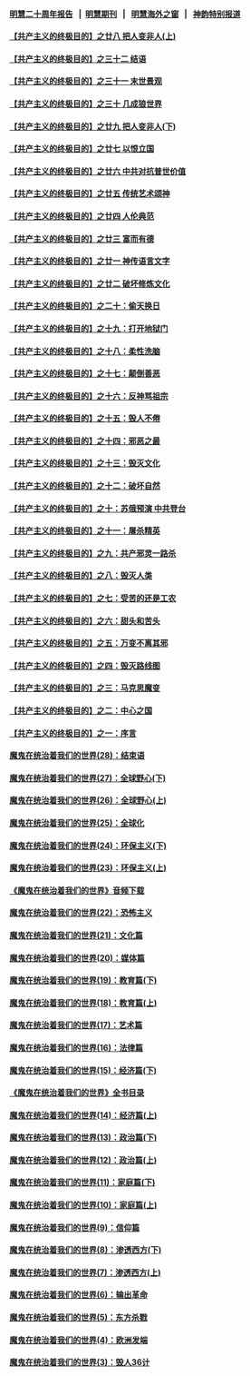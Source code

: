 #### [明慧二十周年报告](https://github.com/gfw-breaker/mh-reports/blob/master/README.md?t=07140836) &nbsp;&nbsp;|&nbsp;&nbsp;[明慧期刊](https://github.com/gfw-breaker/mh-qikan) &nbsp;&nbsp;|&nbsp;&nbsp; [明慧海外之窗](https://github.com/gfw-breaker/mh-news/blob/master/README.md?t=07140836) &nbsp;&nbsp;|&nbsp;&nbsp; [神韵特别报道](https://github.com/gfw-breaker/mh-news/blob/master/shenyun.md?t=07140836) 

#### [【共产主义的终极目的】之廿八 把人变非人(上)](../pages/nsc422/n11340492.md?t=07140836) 

#### [【共产主义的终极目的】之三十二 结语](../pages/nsc422/n11360535.md?t=07140836) 

#### [【共产主义的终极目的】之三十一 末世景观](../pages/nsc422/n11351129.md?t=07140836) 

#### [【共产主义的终极目的】之三十 几成狼世界](../pages/nsc422/n11348280.md?t=07140836) 

#### [【共产主义的终极目的】之廿九 把人变非人(下)](../pages/nsc422/n11344140.md?t=07140836) 

#### [【共产主义的终极目的】之廿七 以恨立国](../pages/nsc422/n11336944.md?t=07140836) 

#### [【共产主义的终极目的】之廿六 中共对抗普世价值](../pages/nsc422/n11324785.md?t=07140836) 

#### [【共产主义的终极目的】之廿五 传统艺术颂神](../pages/nsc422/n11296396.md?t=07140836) 

#### [【共产主义的终极目的】之廿四 人伦典范](../pages/nsc422/n11296397.md?t=07140836) 

#### [【共产主义的终极目的】之廿三 富而有德](../pages/nsc422/n11283598.md?t=07140836) 

#### [【共产主义的终极目的】之廿一 神传语言文字](../pages/nsc422/n11263265.md?t=07140836) 

#### [【共产主义的终极目的】之廿二 破坏修炼文化](../pages/nsc422/n11245728.md?t=07140836) 

#### [【共产主义的终极目的】之二十：偷天换日](../pages/nsc422/n11238846.md?t=07140836) 

#### [【共产主义的终极目的】之十九：打开地狱门](../pages/nsc422/n11206376.md?t=07140836) 

#### [【共产主义的终极目的】之十八：柔性洗脑](../pages/nsc422/n11199994.md?t=07140836) 

#### [【共产主义的终极目的】之十七：颠倒善恶](../pages/nsc422/n11179782.md?t=07140836) 

#### [【共产主义的终极目的】之十六：反神骂祖宗](../pages/nsc422/n11166798.md?t=07140836) 

#### [【共产主义的终极目的】之十五：毁人不倦](../pages/nsc422/n11166792.md?t=07140836) 

#### [【共产主义的终极目的】之十四：邪恶之最](../pages/nsc422/n11150249.md?t=07140836) 

#### [【共产主义的终极目的】之十三：毁灭文化](../pages/nsc422/n11135227.md?t=07140836) 

#### [【共产主义的终极目的】之十二：破坏自然](../pages/nsc422/n11135214.md?t=07140836) 

#### [【共产主义的终极目的】之十：苏俄预演 中共登台](../pages/nsc422/n11118424.md?t=07140836) 

#### [【共产主义的终极目的】之十一：屠杀精英](../pages/nsc422/n11118442.md?t=07140836) 

#### [【共产主义的终极目的】之九：共产邪灵一路杀](../pages/nsc422/n11114139.md?t=07140836) 

#### [【共产主义的终极目的】之八：毁灭人类](../pages/nsc422/n11108503.md?t=07140836) 

#### [【共产主义的终极目的】之七：受苦的还是工农](../pages/nsc422/n11101809.md?t=07140836) 

#### [【共产主义的终极目的】之六：甜头和苦头](../pages/nsc422/n11096971.md?t=07140836) 

#### [【共产主义的终极目的】之五：万变不离其邪](../pages/nsc422/n11091285.md?t=07140836) 

#### [【共产主义的终极目的】之四：毁灭路线图](../pages/nsc422/n11086284.md?t=07140836) 

#### [【共产主义的终极目的】之三：马克思魔变](../pages/nsc422/n11061941.md?t=07140836) 

#### [【共产主义的终极目的】之二：中心之国](../pages/nsc422/n11047728.md?t=07140836) 

#### [【共产主义的终极目的】之一：序言](../pages/nsc422/n11086077.md?t=07140836) 

#### [魔鬼在统治着我们的世界(28)：结束语](../pages/nsc422/n10936246.md?t=07140836) 

#### [魔鬼在统治着我们的世界(27)：全球野心(下)](../pages/nsc422/n10928319.md?t=07140836) 

#### [魔鬼在统治着我们的世界(26)：全球野心(上)](../pages/nsc422/n10900318.md?t=07140836) 

#### [魔鬼在统治着我们的世界(25)：全球化](../pages/nsc422/n10788205.md?t=07140836) 

#### [魔鬼在统治着我们的世界(24)：环保主义(下)](../pages/nsc422/n10695307.md?t=07140836) 

#### [魔鬼在统治着我们的世界(23)：环保主义(上)](../pages/nsc422/n10688613.md?t=07140836) 

#### [《魔鬼在统治着我们的世界》音频下载](../pages/nsc422/n10635553.md?t=07140836) 

#### [魔鬼在统治着我们的世界(22)：恐怖主义](../pages/nsc422/n10614727.md?t=07140836) 

#### [魔鬼在统治着我们的世界(21)：文化篇](../pages/nsc422/n10597706.md?t=07140836) 

#### [魔鬼在统治着我们的世界(20)：媒体篇](../pages/nsc422/n10586579.md?t=07140836) 

#### [魔鬼在统治着我们的世界(19)：教育篇(下)](../pages/nsc422/n10564808.md?t=07140836) 

#### [魔鬼在统治着我们的世界(18)：教育篇(上)](../pages/nsc422/n10526970.md?t=07140836) 

#### [魔鬼在统治着我们的世界(17)：艺术篇](../pages/nsc422/n10499093.md?t=07140836) 

#### [魔鬼在统治着我们的世界(16)：法律篇](../pages/nsc422/n10485969.md?t=07140836) 

#### [魔鬼在统治着我们的世界(15)：经济篇(下)](../pages/nsc422/n10469975.md?t=07140836) 

#### [《魔鬼在统治着我们的世界》全书目录](../pages/nsc422/n10464261.md?t=07140836) 

#### [魔鬼在统治着我们的世界(14)：经济篇(上)](../pages/nsc422/n10457370.md?t=07140836) 

#### [魔鬼在统治着我们的世界(13)：政治篇(下)](../pages/nsc422/n10448270.md?t=07140836) 

#### [魔鬼在统治着我们的世界(12)：政治篇(上)](../pages/nsc422/n10444576.md?t=07140836) 

#### [魔鬼在统治着我们的世界(11)：家庭篇(下)](../pages/nsc422/n10440961.md?t=07140836) 

#### [魔鬼在统治着我们的世界(10)：家庭篇(上)](../pages/nsc422/n10435448.md?t=07140836) 

#### [魔鬼在统治着我们的世界(9)：信仰篇](../pages/nsc422/n10432159.md?t=07140836) 

#### [魔鬼在统治着我们的世界(8)：渗透西方(下)](../pages/nsc422/n10429603.md?t=07140836) 

#### [魔鬼在统治着我们的世界(7)：渗透西方(上)](../pages/nsc422/n10426013.md?t=07140836) 

#### [魔鬼在统治着我们的世界(6)：输出革命](../pages/nsc422/n10421536.md?t=07140836) 

#### [魔鬼在统治着我们的世界(5)：东方杀戮](../pages/nsc422/n10417707.md?t=07140836) 

#### [魔鬼在统治着我们的世界(4)：欧洲发端](../pages/nsc422/n10414890.md?t=07140836) 

#### [魔鬼在统治着我们的世界(3)：毁人36计](../pages/nsc422/n10411583.md?t=07140836) 

